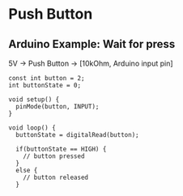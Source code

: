 # Push Button

## Arduino Example: Wait for press

5V -> Push Button -> [10kOhm, Arduino input pin]


```arduino
const int button = 2;
int buttonState = 0;

void setup() {
  pinMode(button, INPUT);
}

void loop() {
  buttonState = digitalRead(button);

  if(buttonState == HIGH) {
    // button pressed
  }
  else {
    // button released
  }
```

